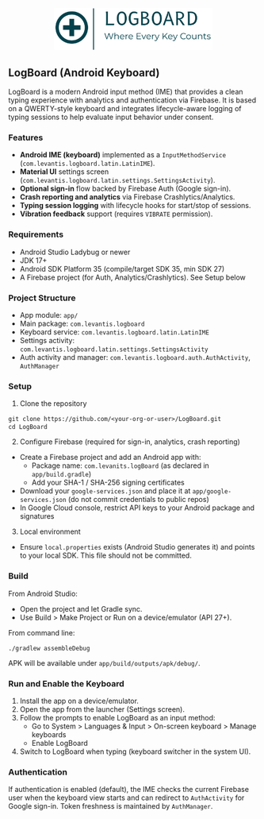 <p align="center">
  <img src="app/src/main/res/drawable/logboard_logo_transparent.png" alt="LogBoard Logo" width="320" />
</p>

## LogBoard (Android Keyboard)

LogBoard is a modern Android input method (IME) that provides a clean typing experience with  analytics and authentication via Firebase. It is based on a QWERTY-style keyboard and integrates lifecycle-aware logging of typing sessions to help evaluate input behavior under consent.

### Features
- **Android IME (keyboard)** implemented as a `InputMethodService` (`com.levantis.logboard.latin.LatinIME`).
- **Material UI** settings screen (`com.levantis.logboard.latin.settings.SettingsActivity`).
- **Optional sign-in** flow backed by Firebase Auth (Google sign-in).
- **Crash reporting and analytics** via Firebase Crashlytics/Analytics.
- **Typing session logging** with lifecycle hooks for start/stop of sessions.
- **Vibration feedback** support (requires `VIBRATE` permission).

### Requirements
- Android Studio Ladybug or newer
- JDK 17+
- Android SDK Platform 35 (compile/target SDK 35, min SDK 27)
- A Firebase project (for Auth, Analytics/Crashlytics). See Setup below

### Project Structure
- App module: `app/`
- Main package: `com.levantis.logboard`
- Keyboard service: `com.levantis.logboard.latin.LatinIME`
- Settings activity: `com.levantis.logboard.latin.settings.SettingsActivity`
- Auth activity and manager: `com.levantis.logboard.auth.AuthActivity`, `AuthManager`

### Setup
1) Clone the repository
```
git clone https://github.com/<your-org-or-user>/LogBoard.git
cd LogBoard
```

2) Configure Firebase (required for sign-in, analytics, crash reporting)
- Create a Firebase project and add an Android app with:
  - Package name: `com.levanits.logBoard` (as declared in `app/build.gradle`)
  - Add your SHA-1 / SHA-256 signing certificates
- Download your `google-services.json` and place it at `app/google-services.json` (do not commit credentials to public repos)
- In Google Cloud console, restrict API keys to your Android package and signatures

3) Local environment
- Ensure `local.properties` exists (Android Studio generates it) and points to your local SDK. This file should not be committed.

### Build
From Android Studio:
- Open the project and let Gradle sync.
- Use Build > Make Project or Run on a device/emulator (API 27+).

From command line:
```
./gradlew assembleDebug
```
APK will be available under `app/build/outputs/apk/debug/`.

### Run and Enable the Keyboard
1) Install the app on a device/emulator.
2) Open the app from the launcher (Settings screen).
3) Follow the prompts to enable LogBoard as an input method:
   - Go to System > Languages & Input > On-screen keyboard > Manage keyboards
   - Enable LogBoard
4) Switch to LogBoard when typing (keyboard switcher in the system UI).

### Authentication
If authentication is enabled (default), the IME checks the current Firebase user when the keyboard view starts and can redirect to `AuthActivity` for Google sign-in. Token freshness is maintained by `AuthManager`.


